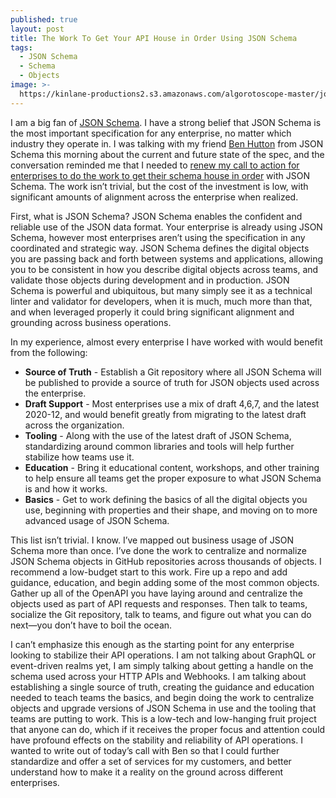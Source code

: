 ```yaml
---
published: true
layout: post
title: The Work To Get Your API House in Order Using JSON Schema
tags:
  - JSON Schema
  - Schema
  - Objects
image: >-
  https://kinlane-productions2.s3.amazonaws.com/algorotoscope-master/john-wayne-the-searchers-house-freeway-behind.jpeg
---
```

I am a big fan of [JSON Schema](https://json-schema.org/). I have a strong belief that JSON Schema is the most important specification for any enterprise, no matter which industry they operate in. I was talking with my friend [Ben Hutton](https://www.linkedin.com/in/benhuttonuk/) from JSON Schema this morning about the current and future state of the spec, and the conversation reminded me that I needed to [renew my call to action for enterprises to do the work to get their schema house in order](https://apievangelist.com/2017/01/10/hoping-schema-becomes-just-as-important-as-api-definitions-in-2017/) with JSON Schema. The work isn’t trivial, but the cost of the investment is low, with significant amounts of alignment across the enterprise when realized. 

First, what is JSON Schema? JSON Schema enables the confident and reliable use of the JSON data format. Your enterprise is already using JSON Schema, however most enterprises aren’t using the specification in any coordinated and strategic way. JSON Schema defines the digital objects you are passing back and forth between systems and applications, allowing you to be consistent in how you describe digital objects across teams, and validate those objects during development and in production. JSON Schema is powerful and ubiquitous, but many simply see it as a technical linter and validator for developers, when it is much, much more than that, and when leveraged properly it could bring significant alignment and grounding across business operations.

In my experience, almost every enterprise I have worked with would benefit from the following:

- **Source of Truth** - Establish a Git repository where all JSON Schema will be published to provide a source of truth for JSON objects used across the enterprise.
- **Draft Support** - Most enterprises use a mix of draft 4,6,7, and the latest 2020-12, and would benefit greatly from migrating to the latest draft across the organization.
- **Tooling** - Along with the use of the latest draft of JSON Schema, standardizing around common libraries and tools will help further stabilize how teams use it.
- **Education** - Bring it educational content, workshops, and other training to help ensure all teams get the proper exposure to what JSON Schema is and how it works.
- **Basics** - Get to work defining the basics of all the digital objects you use, beginning with properties and their shape, and moving on to more advanced usage of JSON Schema.

This list isn’t trivial. I know. I’ve mapped out business usage of JSON Schema more than once. I’ve done the work to centralize and normalize JSON Schema objects in GitHub repositories across thousands of objects. I recommend a low-budget start to this work. Fire up a repo and add guidance, education, and begin adding some of the most common objects. Gather up all of the OpenAPI you have laying around and centralize the objects used as part of API requests and responses. Then talk to teams, socialize the Git repository, talk to teams, and figure out what you can do next—you don’t have to boil the ocean.

I can’t emphasize this enough as the starting point for any enterprise looking to stabilize their API operations. I am not talking about GraphQL or event-driven realms yet, I am simply talking about getting a handle on the schema used across your HTTP APIs and Webhooks. I am talking about establishing a single source of truth, creating the guidance and education needed to teach teams the basics, and begin doing the work to centralize objects and upgrade versions of JSON Schema in use and the tooling that teams are putting to work. This is a low-tech and low-hanging fruit project that anyone can do, which if it receives the proper focus and attention could have profound effects on the stability and reliability of API operations. I wanted to write out of today’s call with Ben so that I could further standardize and offer a set of services for my customers, and better understand how to make it a reality on the ground across different enterprises. 